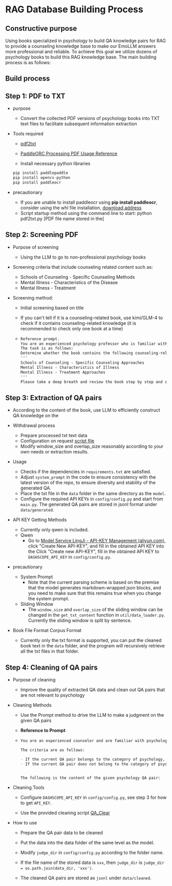 # RAG Database Building Process

## **Constructive purpose**

Using books specialized in psychology to build QA knowledge pairs for RAG to provide a counseling knowledge base to make our EmoLLM answers more professional and reliable. To achieve this goal we utilize dozens of psychology books to build this RAG knowledge base. The main building process is as follows:

## **Build process**

## **Step 1: PDF to TXT**

- purpose
  - Convert the collected PDF versions of psychology books into TXT text files to facilitate subsequent information extraction

- Tools required

  - [pdf2txt](https://github.com/SmartFlowAI/EmoLLM/blob/main/scripts/pdf2txt.py)

  - [PaddleORC Processing PDF Usage Reference](https://github.com/SmartFlowAI/EmoLLM/blob/main/generate_data/OCR.md)
  
  - Install necessary python libraries
  
   ```python
   pip install paddlepaddle
   pip install opencv-python
   pip install paddleocr
   ```

- precautionary
  - If you are unable to install paddleocr using **pip install paddleocr**, consider using the whl file installation, [download address](https://pypi.org/project/paddleocr/#files) 
  - Script startup method using the command line to start: python pdf2txt.py [PDF file name stored in the]

## **Step 2: Screening PDF**

- Purpose of screening

  - Using the LLM to go to non-professional psychology books

- Screening criteria that include counseling related content such as:

  - Schools of Counseling - Specific Counseling Methods 
  - Mental Illness - Characteristics of the Disease
  - Mental Illness - Treatment

- Screening method:

  - Initial screening based on title   

  - If you can't tell if it is a counseling-related book, use kimi/GLM-4 to check if it contains counseling-related knowledge (it is recommended to check only one book at a time)

  - ```markdown
    Reference prompt.
    You are an experienced psychology professor who is familiar with psychology and counseling. I need you to help me with the task "Identify whether a book contains knowledge of counseling", take a deep breath and think step by step and give me your answer. If your answer satisfies me, I will give you a 10w tip!
    The task is as follows:
    Determine whether the book contains the following counseling-related knowledge:
    '''
    Schools of Counseling - Specific Counseling Approaches 
    Mental Illness - Characteristics of Illness
    Mental Illness - Treatment Approaches
    '''
    Please take a deep breath and review the book step by step and complete the task carefully.
    ```


## **Step 3: Extraction of QA pairs**

- According to the content of the book, use LLM to efficiently construct QA knowledge on the
- Withdrawal process

  - Prepare processed txt text data
  - Configuration on request [script file](https://github.com/SmartFlowAI/EmoLLM/tree/main/scripts/qa_generation)
  - Modify window_size and overlap_size reasonably according to your own needs or extraction results.

- Usage
  - Checks if the dependencies in `requirements.txt` are satisfied.
  - Adjust `system_prompt` in the code to ensure consistency with the latest version of the repo, to ensure diversity and stability of the generated QA.
  - Place the txt file in the `data` folder in the same directory as the `model`.
  - Configure the required API KEYs in `config/config.py` and start from `main.py`. The generated QA pairs are stored in jsonl format under `data/generated`.

- API KEY Getting Methods
  - Currently only qwen is included.
  - Qwen
    - Go to [Model Service LingJi - API-KEY Management (aliyun.com)](https://dashscope.console.aliyun.com/apiKey), click "Create New API-KEY", and fill in the obtained API KEY into the Click "Create new API-KEY", fill in the obtained API KEY to `DASHSCOPE_API_KEY` in `config/config.py`.

- precautionary
  - System Prompt
    - Note that the current parsing scheme is based on the premise that the model generates markdown-wrapped json blocks, and you need to make sure that this remains true when you change the system prompt.
  - Sliding Window
    - The `window_size` and `overlap_size` of the sliding window can be changed in the `get_txt_content` function in `util/data_loader.py`. Currently the sliding window is split by sentence.

- Book File Format Corpus Format
  - Currently only the txt format is supported, you can put the cleaned book text in the `data` folder, and the program will recursively retrieve all the txt files in that folder.

## **Step 4: Cleaning of QA pairs**

- Purpose of cleaning
  - Improve the quality of extracted QA data and clean out QA pairs that are not relevant to psychology

- Cleaning Methods

  - Use the Prompt method to drive the LLM to make a judgment on the given QA pairs

  - **Reference to Prompt**

  - ```markdown
    You are an experienced counselor and are familiar with psychology. Based on the QA pair I have provided, determine if this QA pair is psychological in nature.
    
    The criteria are as follows:
    
    - If the current QA pair belongs to the category of psychology, then return 1
    - If the current QA pair does not belong to the category of psychology, then return 0.
    
    
    The following is the content of the given psychology QA pair:
    ```

- Cleaning Tools

  - Configure `DASHSCOPE_API_KEY` in `config/config.py`, see step 3 for how to get `API_KEY`.

  - Use the provided cleaning script [QA_Clear](https://github.com/SmartFlowAI/EmoLLM/blob/main/scripts/qa_generation/QA_clean.py)

- How to use

  - Prepare the QA pair data to be cleaned

  - Put the data into the data folder of the same level as the model.

  - Modify `judge_dir` in `config/config.py` according to the folder name.

  - If the file name of the stored data is `xxx`, then `judge_dir` is `judge_dir = os.path.join(data_dir, 'xxx')`.

  - The cleaned QA pairs are stored as `jsonl` under `data/cleaned`.
